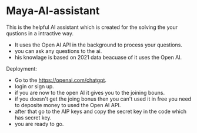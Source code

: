 # Maya-AI-assistant
  This is the helpful AI assistant which is created for the solving the your qustions in a intractive way.

  - It uses the Open AI API in the background to process your questions.
  - you can ask any questions to the ai.
  - his knowlage is based on 2021 data beacuase of it uses the Open AI.

Deployment:
  - Go to the https://openai.com/chatgpt.
  - login or sign up.
  - if you are now to the open AI it gives you to the joining bouns.
  - if you doesn't get the joing bonus then you can't used it in free you need to deposite money to used the Open AI API.
  - after that go to the AIP keys and copy the secret key in the code which has secret key.
  - you are ready to go.

    
